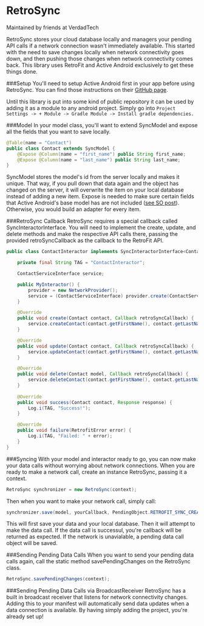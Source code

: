 # RetroSync
Maintained by friends at VerdadTech

RetroSync stores your cloud database locally and managers your pending API calls if a network connection wasn't immediately available. This started with the need to save changes locally when network connectivity goes down, and then pushing those changes when network connectivity comes back. This library uses RetroFit and Active Android exclusively to get these things done. 

###Setup
You'll need to setup Active Android first in your app before using RetroSync. You can find those instructions on their [GitHub page](https://github.com/pardom/ActiveAndroid).

Until this library is put into some kind of public repository it can be used by adding it as a module to any android project. Simply go into ```Project Settings -> + Module -> Gradle Module -> Install gradle dependencies.```

###Model
In your model class, you'll want to extend SyncModel and expose all the fields that you want to save locally.

```java
@Table(name = "Contact")
public class Contact extends SyncModel {
    @Expose @Column(name = "first_name") public String first_name;
    @Expose @Column(name = "last_name") public String last_name;
}
```

SyncModel stores the model's id from the server locally and makes it unique. That way, if you pull down that data again and the object has changed on the server, it will overwrite the item on your local database instead of adding a new item. Expose is needed to make sure certain fields that Active Android's base model has are not included ([see SO post](http://stackoverflow.com/questions/29908128/gson-and-active-android-attempted-to-serialize-java-lang-class-forgot-to-regis/29908168#29908168)). Otherwise, you would build an adapter for every item.

###RetroSync Callback
RetroSync requires a special callback called SyncInteractorInterface. You will need to implement the create, update, and delete methods and make the respective API calls there, passing the provided retroSyncCallback as the callback to the RetroFit API.

```java
public class ContactInteractor implements SyncInteractorInterface<Contact> {

    private final String TAG = "ContactInteractor";

    ContactServiceInterface service;

    public MyInteractor() {
        provider = new NetworkProvider();
        service = (ContactServiceInterface) provider.create(ContactServiceInterface.class);
    }

    @Override
    public void create(Contact contact, Callback retroSyncCallback) {
        service.createContact(contact.getFirstName(), contact.getLastName(), retroSyncCallback);
    }

    @Override
    public void update(Contact contact, Callback retroSyncCallback) {
        service.updateContact(contact.getFirstName(), contact.getLastName(), retroSyncCallback);
    }

    @Override
    public void delete(Contact model, Callback retroSyncCallback) {
        service.deleteContact(contact.getFirstName(), contact.getLastName(), retroSyncCallback);
    }
    
    @Override
    public void success(Contact contact, Response response) {
        Log.i(TAG, "Success!");
    }

    @Override
    public void failure(RetrofitError error) {
        Log.i(TAG, "Failed: " + error);
    }
}
```

###Syncing
With your model and interactor ready to go, you can now make your data calls without worrying about network connections. When you are ready to make a network call, create an instance RetroSync, passing it a context.

```java
RetroSync synchronizer = new RetroSync(context);
```

Then when you want to make your network call, simply call:

```java
synchronizer.save(model, yourCallback, PendingObject.RETROFIT_SYNC_CREATE);
```

This will first save your data and your local database. Then it will attempt to make the data call. If the data call is successul, you're callback will be returned as expected. If the network is unavialable, a pending data call object will be saved. 

###Sending Pending Data Calls
When you want to send your pending data calls again, call the static method savePendingChanges on the RetroSync class.

```java
RetroSync.savePendingChanges(context);
```

###Sending Pending Data Calls via BroadcastReceiver
RetroSync has a built in broadcast receiver that listens for network connectivity changes. Adding this to your manifest will automatically send data updates when a data connection is available. By having simply adding the project, you're already set up!

